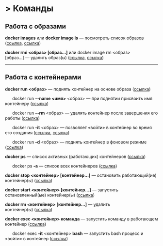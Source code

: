 # > Команды 

## Работа с образами

**docker images** или **docker image ls** — посмотреть список образов ([ссылка](https://docs.docker.com/engine/reference/commandline/images/), [ссылка](https://docs.docker.com/engine/reference/commandline/image_ls/))

**docker rmi <образ> [образ...]** или docker image rm <образ> [образ...] — удалить образ(ы) ([ссылка](https://docs.docker.com/engine/reference/commandline/rmi/), [ссылка](https://docs.docker.com/engine/reference/commandline/image_rm/))

---

## Работа с контейнерами

**docker run <образ>** — поднять контейнер на основе образа ([ссылка](https://docs.docker.com/engine/reference/commandline/run/))

      docker run **--name <имя>** <образ> — при поднятии присвоить имя контейнеру ([ссылка](https://docs.docker.com/engine/reference/run/#name---name))

      docker run **--rm** <образ> — удалять контейнер после завершения его работы ([ссылка](https://docs.docker.com/engine/reference/run/#clean-up---rm))

      docker run **-it** <образ> — позволяет «войти» в контейнер во время его создания ([ссылка](https://docs.docker.com/engine/reference/commandline/run/#assign-name-and-allocate-pseudo-tty---name--it), [ссылка](https://docs.docker.com/engine/reference/run/#foreground))

      docker run **-d** <образ> — поднять контейнер в фоновом режиме ([ссылка](https://docs.docker.com/engine/reference/run/#detached--d))

**docker ps** — список активных (работающих) контейнеров ([ссылка](https://docs.docker.com/engine/reference/commandline/ps/))

      docker ps **-a** — список всех контейнеров ([ссылка](https://docs.docker.com/engine/reference/commandline/ps/#show-both-running-and-stopped-containers))

**docker stop <контейнер> [контейнер...]** — остановить работающий(ие) контейнер(ы) ([ссылка](https://docs.docker.com/engine/reference/commandline/stop/))

**docker start <контейнер> [контейнер...]** — запустить остановленный(ые) контейнер(ы) ([ссылка](https://docs.docker.com/engine/reference/commandline/start/))

**docker rm <контейнер> [контейнер...]** — удалить контейнер(ы) ([ссылка](https://docs.docker.com/engine/reference/commandline/rm/))

**docker exec <контейнер> команда** — запустить команду в работающем контейнер ([ссылка](https://docs.docker.com/engine/reference/commandline/exec/))

      docker exec **-it** <контейнер> **bash** — запустить bash процесс и «войти» в контейнер ([ссылка](https://docs.docker.com/engine/reference/commandline/exec/#run-docker-exec-on-a-running-container))